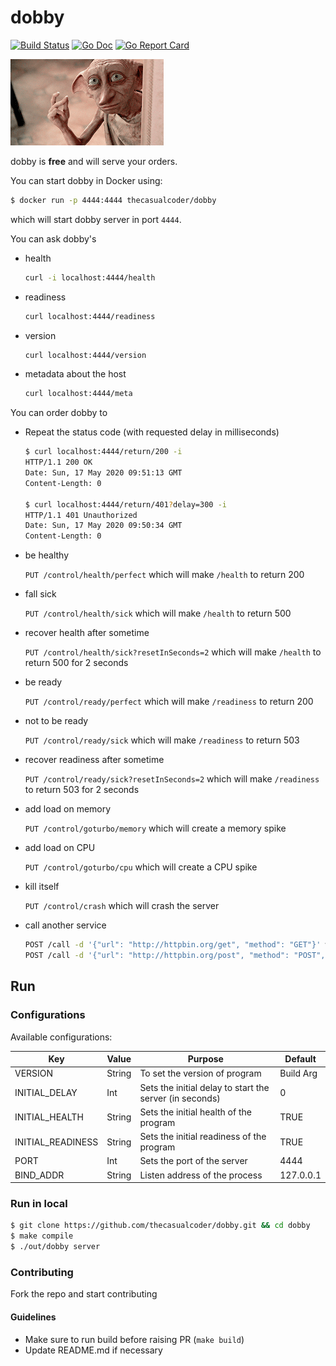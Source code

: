 # dobby

[![Build Status](https://travis-ci.org/thecasualcoder/dobby.svg?branch=master)](https://travis-ci.org/thecasualcoder/dobby)
[![Go Doc](https://godoc.org/github.com/thecasualcoder/dobby?status.svg)](https://godoc.org/github.com/thecasualcoder/dobby)
[![Go Report Card](https://goreportcard.com/badge/github.com/thecasualcoder/dobby)](https://goreportcard.com/report/github.com/thecasualcoder/dobby)

![Dobby GIF](dobby.gif)

dobby is **free** and will serve your orders.

You can start dobby in Docker using:

```bash
$ docker run -p 4444:4444 thecasualcoder/dobby
```

which will start dobby server in port `4444`.

You can ask dobby's

- health

  ```bash
  curl -i localhost:4444/health
  ```
- readiness
  ```bash
  curl localhost:4444/readiness
  ```

- version
  ```bash
  curl localhost:4444/version
  ```

- metadata about the host
  ```bash
  curl localhost:4444/meta
  ```

You can order dobby to

- Repeat the status code (with requested delay in milliseconds)
  ```bash
  $ curl localhost:4444/return/200 -i
  HTTP/1.1 200 OK
  Date: Sun, 17 May 2020 09:51:13 GMT
  Content-Length: 0

  $ curl localhost:4444/return/401?delay=300 -i
  HTTP/1.1 401 Unauthorized
  Date: Sun, 17 May 2020 09:50:34 GMT
  Content-Length: 0
  ```
- be healthy

  `PUT /control/health/perfect` which will make `/health` to return 200

- fall sick

  `PUT /control/health/sick` which will make `/health` to return 500

- recover health after sometime

  `PUT /control/health/sick?resetInSeconds=2` which will make `/health` to return 500 for 2 seconds

- be ready

  `PUT /control/ready/perfect` which will make `/readiness` to return 200

- not to be ready

  `PUT /control/ready/sick` which will make `/readiness` to return 503

- recover readiness after sometime

  `PUT /control/ready/sick?resetInSeconds=2` which will make `/readiness` to return 503 for 2 seconds

- add load on memory

  `PUT /control/goturbo/memory` which will create a memory spike

- add load on CPU

  `PUT /control/goturbo/cpu` which will create a CPU spike

- kill itself

  `PUT /control/crash` which will crash the server

- call another service

   ```sh
   POST /call -d '{"url": "http://httpbin.org/get", "method": "GET"}' will make a get request to http://httpbin.org/get
   POST /call -d '{"url": "http://httpbin.org/post", "method": "POST", "body": "{key: value}"}' will make a post request to http://httpbin.org/post
   ```

## Run

### Configurations

Available configurations:

| Key               | Value  | Purpose                                                    | Default   |
| ----------------- | ------ | ---------------------------------------------------------- | --------- |
| VERSION           | String | To set the version of program                              | Build Arg |
| INITIAL_DELAY     | Int    | Sets the initial delay to start the server (in seconds)    | 0         |
| INITIAL_HEALTH    | String | Sets the initial health of the program                     | TRUE      |
| INITIAL_READINESS | String | Sets the initial readiness of the program                  | TRUE      |
| PORT              | Int    | Sets the port of the server                                | 4444      |
| BIND_ADDR         | String | Listen address of the process                              | 127.0.0.1 |

### Run in local

```bash
$ git clone https://github.com/thecasualcoder/dobby.git && cd dobby
$ make compile
$ ./out/dobby server
```

### Contributing

Fork the repo and start contributing

#### Guidelines

- Make sure to run build before raising PR (`make build`)
- Update README.md if necessary
